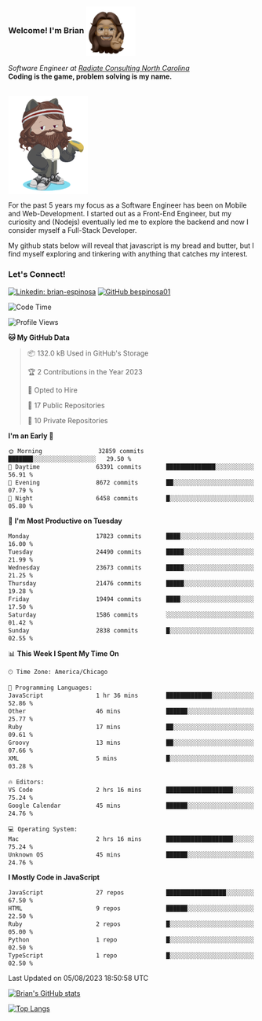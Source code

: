 ###  Welcome! I'm Brian <img align="center" src="https://github.com/bespinosa01/bespinosa01/blob/main/assets/peace-animoji.png" height="100" /></h2>
<p><em>Software Engineer at <a href="https://www.radiateconsulting.coop/north-carolina-tech-coop">Radiate Consulting North Carolina</a>
 <br/>
<!-- </br>Developer Consultant at <a href="https://codethedream.org/">Code The Dream</a> -->
</em> <b>Coding is the game, problem solving is my name.</b></p>

<br/>


 <img align="center" src="https://github.com/bespinosa01/bespinosa01/blob/main/assets/octo-me.png" height="200" /> 
 <p>
 For the past 5 years my focus as a Software Engineer has been on Mobile and Web-Development. I started out as a Front-End Engineer, but my curiosity and (Nodejs) eventually led me to explore the backend and now I consider myself a Full-Stack Developer.
</p>
<p>
 My github stats below will reveal that javascript is my bread and butter, but I find myself exploring and tinkering with anything that catches my interest. 
 </p>
 
 
### Let's Connect!

[![Linkedin: brian-espinosa](https://img.shields.io/badge/-brian--espinosa-blue?style=flat-square&logo=Linkedin&logoColor=white&link=https://www.linkedin.com/in/brian-espinosa/)](https://www.linkedin.com/in/brian-espinosa/)
[![GitHub bespinosa01](https://img.shields.io/github/followers/bespinosa01?label=follow&style=social)](https://github.com/bespinosa01)



<!--START_SECTION:waka-->
![Code Time](http://img.shields.io/badge/Code%20Time-1%2C269%20hrs%2043%20mins-blue)

![Profile Views](http://img.shields.io/badge/Profile%20Views-0-blue)

**🐱 My GitHub Data** 

> 📦 132.0 kB Used in GitHub's Storage 
 > 
> 🏆 2 Contributions in the Year 2023
 > 
> 💼 Opted to Hire
 > 
> 📜 17 Public Repositories 
 > 
> 🔑 10 Private Repositories 
 > 
**I'm an Early 🐤** 

```text
🌞 Morning                32859 commits       ███████░░░░░░░░░░░░░░░░░░   29.50 % 
🌆 Daytime                63391 commits       ██████████████░░░░░░░░░░░   56.91 % 
🌃 Evening                8672 commits        ██░░░░░░░░░░░░░░░░░░░░░░░   07.79 % 
🌙 Night                  6458 commits        █░░░░░░░░░░░░░░░░░░░░░░░░   05.80 % 
```
📅 **I'm Most Productive on Tuesday** 

```text
Monday                   17823 commits       ████░░░░░░░░░░░░░░░░░░░░░   16.00 % 
Tuesday                  24490 commits       █████░░░░░░░░░░░░░░░░░░░░   21.99 % 
Wednesday                23673 commits       █████░░░░░░░░░░░░░░░░░░░░   21.25 % 
Thursday                 21476 commits       █████░░░░░░░░░░░░░░░░░░░░   19.28 % 
Friday                   19494 commits       ████░░░░░░░░░░░░░░░░░░░░░   17.50 % 
Saturday                 1586 commits        ░░░░░░░░░░░░░░░░░░░░░░░░░   01.42 % 
Sunday                   2838 commits        █░░░░░░░░░░░░░░░░░░░░░░░░   02.55 % 
```


📊 **This Week I Spent My Time On** 

```text
🕑︎ Time Zone: America/Chicago

💬 Programming Languages: 
JavaScript               1 hr 36 mins        █████████████░░░░░░░░░░░░   52.86 % 
Other                    46 mins             ██████░░░░░░░░░░░░░░░░░░░   25.77 % 
Ruby                     17 mins             ██░░░░░░░░░░░░░░░░░░░░░░░   09.61 % 
Groovy                   13 mins             ██░░░░░░░░░░░░░░░░░░░░░░░   07.66 % 
XML                      5 mins              █░░░░░░░░░░░░░░░░░░░░░░░░   03.28 % 

🔥 Editors: 
VS Code                  2 hrs 16 mins       ███████████████████░░░░░░   75.24 % 
Google Calendar          45 mins             ██████░░░░░░░░░░░░░░░░░░░   24.76 % 

💻 Operating System: 
Mac                      2 hrs 16 mins       ███████████████████░░░░░░   75.24 % 
Unknown OS               45 mins             ██████░░░░░░░░░░░░░░░░░░░   24.76 % 
```

**I Mostly Code in JavaScript** 

```text
JavaScript               27 repos            █████████████████░░░░░░░░   67.50 % 
HTML                     9 repos             ██████░░░░░░░░░░░░░░░░░░░   22.50 % 
Ruby                     2 repos             █░░░░░░░░░░░░░░░░░░░░░░░░   05.00 % 
Python                   1 repo              █░░░░░░░░░░░░░░░░░░░░░░░░   02.50 % 
TypeScript               1 repo              █░░░░░░░░░░░░░░░░░░░░░░░░   02.50 % 
```




 Last Updated on 05/08/2023 18:50:58 UTC
<!--END_SECTION:waka-->


<!--  Github STATS -->
[![Brian's GitHub stats](https://github-readme-stats.vercel.app/api?username=bespinosa01&hide=stars,contribs&count_private=true&show_icons=true)](https://github.com/anuraghazra/github-readme-stats)

[![Top Langs](https://github-readme-stats.vercel.app/api/top-langs/?username=bespinosa01&layout=compact)](https://github.com/anuraghazra/github-readme-stats)



<!--
**bespinosa01/bespinosa01** is a ✨ _special_ ✨ repository because its `README.md` (this file) appears on your GitHub profile.

Here are some ideas to get you started:

- 🔭 I’m currently working on ...
- 🌱 I’m currently learning ...
- 👯 I’m looking to collaborate on ...
- 🤔 I’m looking for help with ...
- 💬 Ask me about ...
- 📫 How to reach me: ...
- 😄 Pronouns: ...
- ⚡ Fun fact: ...
-->
